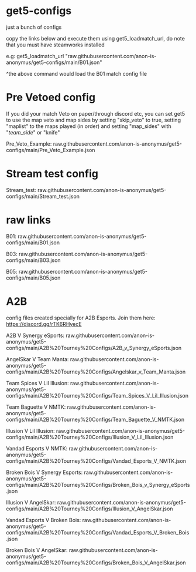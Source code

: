 # get5-configs
just a bunch of configs  

copy the links below and execute them using get5_loadmatch_url, do note that you must have steamworks installed  

e.g: get5_loadmatch_url "raw.githubusercontent.com/anon-is-anonymus/get5-configs/main/B01.json"  

^the above command would load the B01 match config file

# Pre Vetoed config
If you did your match Veto on paper/through discord etc, you can set get5 to use the map veto and map sides by setting "skip_veto" to true, setting "maplist" to the maps played (in order) and setting "map_sides" with "<i>team</i>_<i>side</i>" or "knife"

Pre_Veto_Example: raw.githubusercontent.com/anon-is-anonymus/get5-configs/main/Pre_Veto_Example.json

# Stream test config

Stream_test: raw.githubusercontent.com/anon-is-anonymus/get5-configs/main/Stream_test.json

# raw links

B01: raw.githubusercontent.com/anon-is-anonymus/get5-configs/main/B01.json 

B03: raw.githubusercontent.com/anon-is-anonymus/get5-configs/main/B03.json  

B05: raw.githubusercontent.com/anon-is-anonymus/get5-configs/main/B05.json  

# A2B
config files created specially for A2B Esports. Join them here: https://discord.gg/rTK6RHyecE  

A2B V Synergy eSports: raw.githubusercontent.com/anon-is-anonymus/get5-configs/main/A2B%20Tourney%20Configs/A2B_v_Synergy_eSports.json

AngelSkar V Team Manta: raw.githubusercontent.com/anon-is-anonymus/get5-configs/main/A2B%20Tourney%20Configs/Angelskar_v_Team_Manta.json

Team Spices V Lil Illusion: raw.githubusercontent.com/anon-is-anonymus/get5-configs/main/A2B%20Tourney%20Configs/Team_Spices_V_Lil_Illusion.json

Team Baguette V NMTK: raw.githubusercontent.com/anon-is-anonymus/get5-configs/main/A2B%20Tourney%20Configs/Team_Baguette_V_NMTK.json

Illusion V Lil Illusion: raw.githubusercontent.com/anon-is-anonymus/get5-configs/main/A2B%20Tourney%20Configs/Illusion_V_Lil_Illusion.json

Vandad Esports V NMTK: raw.githubusercontent.com/anon-is-anonymus/get5-configs/main/A2B%20Tourney%20Configs/Vandad_Esports_V_NMTK.json

Broken Bois V Synergy Esports: raw.githubusercontent.com/anon-is-anonymus/get5-configs/main/A2B%20Tourney%20Configs/Broken_Bois_v_Synergy_eSports.json

Illusion V AngelSkar: raw.githubusercontent.com/anon-is-anonymus/get5-configs/main/A2B%20Tourney%20Configs/Illusion_V_AngelSkar.json

Vandad Esports V Broken Bois: raw.githubusercontent.com/anon-is-anonymus/get5-configs/main/A2B%20Tourney%20Configs/Vandad_Esports_V_Broken_Bois.json

Broken Bois V AngelSkar: raw.githubusercontent.com/anon-is-anonymus/get5-configs/main/A2B%20Tourney%20Configs/Broken_Bois_V_AngelSkar.json
